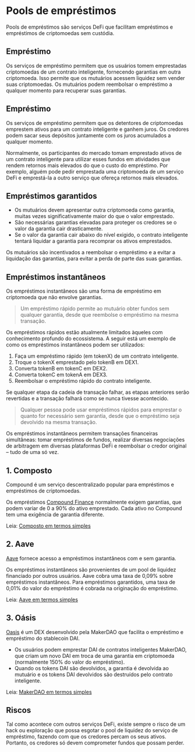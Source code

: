 # Pools de empréstimos

Pools de empréstimos são serviços DeFi que facilitam empréstimos e empréstimos de criptomoedas sem custódia.

## Empréstimo

Os serviços de empréstimo permitem que os usuários tomem emprestadas criptomoedas de um contrato inteligente, fornecendo garantias em outra criptomoeda. Isso permite que os mutuários acessem liquidez sem vender suas criptomoedas. Os mutuários podem reembolsar o empréstimo a qualquer momento para recuperar suas garantias.

## Empréstimo

Os serviços de empréstimo permitem que os detentores de criptomoedas emprestem ativos para um contrato inteligente e ganhem juros. Os credores podem sacar seus depósitos juntamente com os juros acumulados a qualquer momento.

Normalmente, os participantes do mercado tomam emprestado ativos de um contrato inteligente para utilizar esses fundos em atividades que rendem retornos mais elevados do que o custo do empréstimo. Por exemplo, alguém pode pedir emprestada uma criptomoeda de um serviço DeFi e emprestá-la a outro serviço que ofereça retornos mais elevados.

## Empréstimos garantidos

- Os mutuários devem apresentar outra criptomoeda como garantia, muitas vezes significativamente maior do que o valor emprestado.
- São necessárias garantias elevadas para proteger os credores se o valor da garantia cair drasticamente.
- Se o valor da garantia cair abaixo do nível exigido, o contrato inteligente tentará liquidar a garantia para recomprar os ativos emprestados.

Os mutuários são incentivados a reembolsar o empréstimo e a evitar a liquidação das garantias, para evitar a perda de parte das suas garantias.

## Empréstimos instantâneos

Os empréstimos instantâneos são uma forma de empréstimo em criptomoeda que não envolve garantias.

> Um empréstimo rápido permite ao mutuário obter fundos sem qualquer garantia, desde que reembolse o empréstimo na mesma transação.

Os empréstimos rápidos estão atualmente limitados àqueles com conhecimento profundo do ecossistema. A seguir está um exemplo de como os empréstimos instantâneos podem ser utilizados:

1. Faça um empréstimo rápido (em tokenX) de um contrato inteligente.
2. Troque o tokenX emprestado pelo tokenB em DEX1.
3. Converta tokenB em tokenC em DEX2.
4. Converta tokenC em tokenA em DEX3.
5. Reembolsar o empréstimo rápido do contrato inteligente.

Se qualquer etapa da cadeia de transação falhar, as etapas anteriores serão revertidas e a transação falhará como se nunca tivesse acontecido.

> Qualquer pessoa pode usar empréstimos rápidos para emprestar o quanto for necessário sem garantia, desde que o empréstimo seja devolvido na mesma transação.

Os empréstimos instantâneos permitem transações financeiras simultâneas: tomar empréstimos de fundos, realizar diversas negociações de arbitragem em diversas plataformas DeFi e reembolsar o credor original – tudo de uma só vez.

## 1. Composto

Compound é um serviço descentralizado popular para empréstimos e empréstimos de criptomoedas.

Os empréstimos [Compound Finance](https://compound.finance/markets) normalmente exigem garantias, que podem variar de 0 a 90% do ativo emprestado. Cada ativo no Compound tem uma exigência de garantia diferente.

Leia: [Composto em termos simples](../../token_guides/pt/compound.md)

## 2. Aave

[Aave](https://app.aave.com/home) fornece acesso a empréstimos instantâneos com e sem garantia.

Os empréstimos instantâneos são provenientes de um pool de liquidez financiado por outros usuários. Aave cobra uma taxa de 0,09% sobre empréstimos instantâneos. Para empréstimos garantidos, uma taxa de 0,01% do valor do empréstimo é cobrada na originação do empréstimo.

Leia: [Aave em termos simples](../../token_guides/pt/aave.md)

## 3. Oásis

[Oasis](https://oasis.app/) é um DEX desenvolvido pela MakerDAO que facilita o empréstimo e empréstimo do stablecoin DAI.

- Os usuários podem emprestar DAI de contratos inteligentes MakerDAO, que criam um novo DAI em troca de uma garantia em criptomoeda (normalmente 150% do valor do empréstimo).
- Quando os tokens DAI são devolvidos, a garantia é devolvida ao mutuário e os tokens DAI devolvidos são destruídos pelo contrato inteligente.

Leia: [MakerDAO em termos simples](../../token_guides/pt/makerdao.md)

## Riscos

Tal como acontece com outros serviços DeFi, existe sempre o risco de um hack ou exploração que possa esgotar o pool de liquidez do serviço de empréstimo, fazendo com que os credores percam os seus ativos. Portanto, os credores só devem comprometer fundos que possam perder.